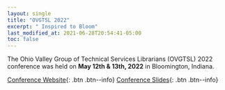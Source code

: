 ```yaml
---
layout: single
title: "OVGTSL 2022"
excerpt: " Inspired to Bloom"
last_modified_at: 2021-06-28T20:54:41-05:00
toc: false
---
```


The Ohio Valley Group of Technical Services Librarians (OVGTSL) 2022 conference was held on **May 12th & 13th, 2022** in Bloomington, Indiana.

[Conference Website](https://iu.instructure.com/courses/2058499/){: .btn .btn--info}
[Conference Slides](https://iu.instructure.com/courses/2058499/pages/presentations){: .btn .btn--info}
